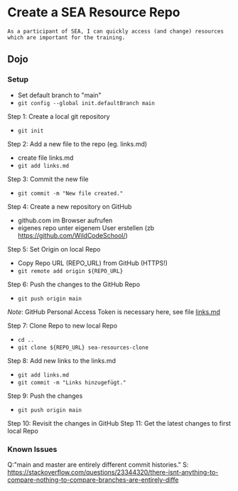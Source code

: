# Create a SEA Resource Repo

    As a participant of SEA, I can quickly access (and change) resources which are important for the training.

## Dojo

### Setup

* Set default branch to "main"
* `git config --global init.defaultBranch main`

Step 1: Create a local git repository 

* `git init`

Step 2: Add a new file to the repo (eg. links.md)

* create file links.md
* `git add links.md`

Step 3: Commit the new file

* `git commit -m "New file created."`

Step 4: Create a new repository on GitHub

* github.com im Browser aufrufen
* eigenes repo unter eigenem User erstellen (zb https://github.com/WildCodeSchool/)

Step 5: Set Origin on local Repo

* Copy Repo URL (REPO_URL) from GitHub (HTTPS!)
* `git remote add origin ${REPO_URL}`

Step 6: Push the changes to the GitHub Repo

* `git push origin main`

_Note_: GitHub Personal Access Token is necessary here, see file [links.md](../links/links.md)

Step 7: Clone Repo to new local Repo

* `cd ..`
* `git clone ${REPO_URL} sea-resources-clone`

Step 8: Add new links to the links.md

* `git add links.md`
* `git commit -m "Links hinzugefügt."`

Step 9: Push the changes

* `git push origin main`

Step 10: Revisit the changes in GitHub
Step 11: Get the latest changes to first local Repo

### Known Issues

Q:"main and master are entirely different commit histories."
S: https://stackoverflow.com/questions/23344320/there-isnt-anything-to-compare-nothing-to-compare-branches-are-entirely-diffe

